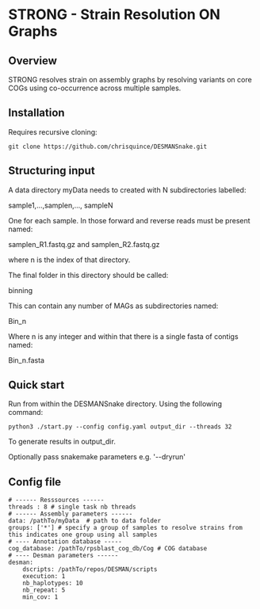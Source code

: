 # STRONG - Strain Resolution ON Graphs

## Overview

STRONG resolves strain on assembly graphs by resolving variants on core COGs using co-occurrence across multiple samples.

## Installation

Requires recursive cloning:

```
git clone https://github.com/chrisquince/DESMANSnake.git
```

## Structuring input

A data directory myData needs to created with N subdirectories labelled:


sample1,...,samplen,..., sampleN


One for each sample. In those forward and reverse reads must be present named:

samplen_R1.fastq.gz and samplen_R2.fastq.gz 

where n is the index of that directory.

The final folder in this directory should be called:

binning

This can contain any number of MAGs as subdirectories named:

Bin_n

Where n is any integer and within that there is a single fasta of contigs named:

Bin_n.fasta


## Quick start

Run from within the DESMANSnake directory. Using the following command:

```
python3 ./start.py --config config.yaml output_dir --threads 32
```

To generate results in output_dir.

Optionally pass snakemake parameters e.g. '--dryrun'

## Config file

```
# ------ Resssources ------ 
threads : 8 # single task nb threads
# ------ Assembly parameters ------ 
data: /pathTo/myData  # path to data folder
groups: ['*'] # specify a group of samples to resolve strains from this indicates one group using all samples
# ---- Annotation database -----
cog_database: /pathTo/rpsblast_cog_db/Cog # COG database 
# ---- Desman parameters ------
desman:
    dscripts: /pathTo/repos/DESMAN/scripts
    execution: 1
    nb_haplotypes: 10
    nb_repeat: 5
    min_cov: 1
```

